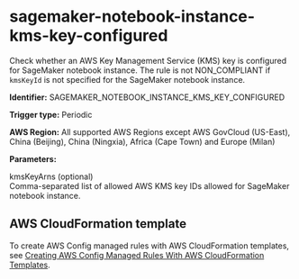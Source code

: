 # sagemaker\-notebook\-instance\-kms\-key\-configured<a name="sagemaker-notebook-instance-kms-key-configured"></a>

Check whether an AWS Key Management Service \(KMS\) key is configured for SageMaker notebook instance\. The rule is not NON\_COMPLIANT if `kmsKeyId` is not specified for the SageMaker notebook instance\. 

**Identifier:** SAGEMAKER\_NOTEBOOK\_INSTANCE\_KMS\_KEY\_CONFIGURED

**Trigger type:** Periodic

**AWS Region:** All supported AWS Regions except AWS GovCloud \(US\-East\), China \(Beijing\), China \(Ningxia\), Africa \(Cape Town\) and Europe \(Milan\)

**Parameters:**

 kmsKeyArns \(optional\)  
Comma\-separated list of allowed AWS KMS key IDs allowed for SageMaker notebook instance\.

## AWS CloudFormation template<a name="w24aac11c29c17d311c15"></a>

To create AWS Config managed rules with AWS CloudFormation templates, see [Creating AWS Config Managed Rules With AWS CloudFormation Templates](aws-config-managed-rules-cloudformation-templates.md)\.